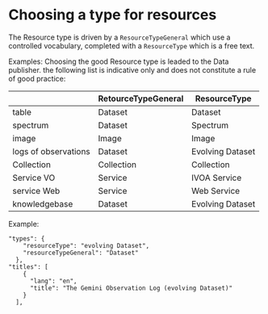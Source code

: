 # Choosing a type for resources
The Resource type is driven by a  ```ResourceTypeGeneral``` which use a controlled vocabulary, completed with a ```ResourceType``` which is a free text.

Examples: Choosing the good Resource type is leaded to the Data publisher.
the following list is indicative only and does not constitute a rule of good practice:

|              | RetourceTypeGeneral | ResourceType     |
|--------------|---------------------|------------------|
|table         | Dataset             | Dataset          |
|spectrum      | Dataset             | Spectrum         |
|image         | Image               | Image            |
|logs of observations | Dataset      | Evolving Dataset |
|Collection    | Collection          | Collection       |
|Service VO    | Service             | IVOA Service     |
|service Web   | Service             | Web Service      |
|knowledgebase | Dataset             | Evolving Dataset |   


Example:

```
"types": {
    "resourceType": "evolving Dataset",
    "resourceTypeGeneral": "Dataset"
  },
"titles": [
    {
      "lang": "en",
      "title": "The Gemini Observation Log (evolving Dataset)"
    }
  ],
```

